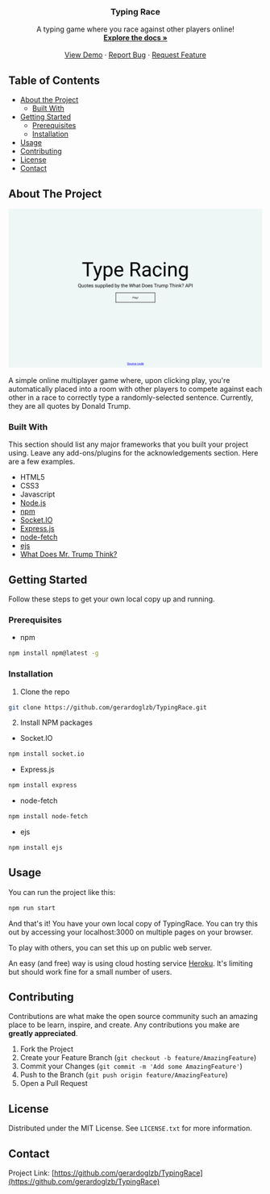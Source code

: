 <!-- PROJECT LOGO -->
<br />
<p align="center">

  <h3 align="center">Typing Race</h3>

  <p align="center">
    A typing game where you race against other players online!
    <br />
    <a href="https://github.com/gerardoglzb/TypingRace"><strong>Explore the docs »</strong></a>
    <br />
    <br />
    <a href="https://type-racing.herokuapp.com/">View Demo</a>
    ·
    <a href="https://github.com/gerardoglzb/TypingRace/issues">Report Bug</a>
    ·
    <a href="https://github.com/gerardoglzb/TypingRace/issues">Request Feature</a>
  </p>
</p>

<!-- TABLE OF CONTENTS -->
## Table of Contents

* [About the Project](#about-the-project)
  * [Built With](#built-with)
* [Getting Started](#getting-started)
  * [Prerequisites](#prerequisites)
  * [Installation](#installation)
* [Usage](#usage)
* [Contributing](#contributing)
* [License](#license)
* [Contact](#contact)


<!-- ABOUT THE PROJECT -->
## About The Project

[![Product Name Screen Shot][product-screenshot]](https://type-racing.herokuapp.com/)

A simple online multiplayer game where, upon clicking play, you're automatically placed into a room with other players to compete against each other in a race to correctly type a randomly-selected sentence. Currently, they are all quotes by Donald Trump.

### Built With
This section should list any major frameworks that you built your project using. Leave any add-ons/plugins for the acknowledgements section. Here are a few examples.
* HTML5
* CSS3
* Javascript
* [Node.js](https://nodejs.org/en/)
* [npm](https://www.npmjs.com/)
* [Socket.IO](https://socket.io/)
* [Express.js](https://expressjs.com/)
* [node-fetch](https://www.npmjs.com/package/node-fetch)
* [ejs](https://www.npmjs.com/package/ejs)
* [What Does Mr. Trump Think?](https://whatdoestrumpthink.com/api-docs/index.html)



<!-- GETTING STARTED -->
## Getting Started

Follow these steps to get your own local copy up and running.

### Prerequisites

* npm
```sh
npm install npm@latest -g
```

### Installation

1. Clone the repo

```sh
git clone https://github.com/gerardoglzb/TypingRace.git
```

2. Install NPM packages

* Socket.IO
```sh
npm install socket.io
```

* Express.js
```sh
npm install express
```

* node-fetch
```sh
npm install node-fetch
```

* ejs
```sh
npm install ejs
```

<!-- USAGE EXAMPLES -->
## Usage

You can run the project like this:

```sh
npm run start
```

And that's it! You have your own local copy of TypingRace. You can try this out by accessing your localhost:3000 on multiple pages on your browser.

To play with others, you can set this up on public web server.

An easy (and free) way is using cloud hosting service [Heroku](https://www.heroku.com/). It's limiting but should work fine for a small number of users.

<!-- CONTRIBUTING -->
## Contributing

Contributions are what make the open source community such an amazing place to be learn, inspire, and create. Any contributions you make are **greatly appreciated**.

1. Fork the Project
2. Create your Feature Branch (`git checkout -b feature/AmazingFeature`)
3. Commit your Changes (`git commit -m 'Add some AmazingFeature'`)
4. Push to the Branch (`git push origin feature/AmazingFeature`)
5. Open a Pull Request



<!-- LICENSE -->
## License

Distributed under the MIT License. See `LICENSE.txt` for more information.



<!-- CONTACT -->
## Contact

<!-- Your Name - [@your_twitter](https://twitter.com/your_username) - email@example.com -->

Project Link: [https://github.com/gerardoglzb/TypingRace](https://github.com/gerardoglzb/TypingRace)

<!-- MARKDOWN LINKS & IMAGES -->
<!-- https://www.markdownguide.org/basic-syntax/#reference-style-links -->
[product-screenshot]: imgs/screenshot.png